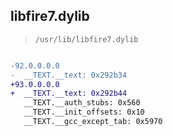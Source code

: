 ## libfire7.dylib

> `/usr/lib/libfire7.dylib`

```diff

-92.0.0.0.0
-  __TEXT.__text: 0x292b34
+93.0.0.0.0
+  __TEXT.__text: 0x292b44
   __TEXT.__auth_stubs: 0x560
   __TEXT.__init_offsets: 0x10
   __TEXT.__gcc_except_tab: 0x5970

```

